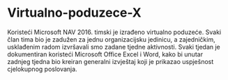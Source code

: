 # Virtualno-poduzece-X
Koristeći Microsoft NAV 2016. timski je izrađeno virtualno poduzeće. Svaki član tima bio je zadužen za jednu organizacijsku jedinicu, a zajedničkim, usklađenim radom izvršavali smo zadane tjedne aktivnosti. Svaki tjedan je dokumentiran koristeći Microsoft Office Excel i Word, kako bi unutar zadnjeg tjedna bio kreiran generalni izvještaj koji je prikazao uspješnost cjelokupnog poslovanja. 
